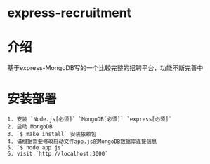# express-recruitment

# 介绍

基于express-MongoDB写的一个比较完整的招聘平台，功能不断完善中

# 安装部署
```
1. 安装 `Node.js[必须]` `MongoDB[必须]` `express[必须]`
2. 启动 MongoDB
3. `$ make install` 安装依赖包
4. 请根据需要修改启动文件app.js的MongoDB数据库连接信息
5. `$ node app.js`
6. visit `http://localhost:3000`
```

